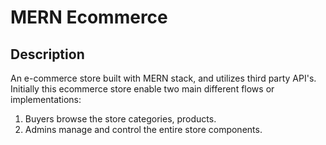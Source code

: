 # MERN Ecommerce

## Description

An e-commerce store built with MERN stack, and utilizes third party API's. Initially this ecommerce store enable two main different flows or implementations:

1. Buyers browse the store categories, products.
2. Admins manage and control the entire store components.
